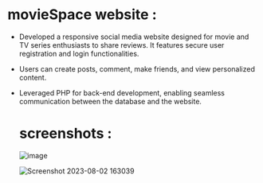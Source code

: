 # movieSpace website :

- Developed a responsive social media website designed for movie and TV series enthusiasts to share reviews. It features
secure user registration and login functionalities.
- Users can create posts, comment, make friends, and view personalized content.
- Leveraged PHP for back-end development, enabling seamless communication between the database and the website.

  # screenshots : 
  ![image](https://github.com/urishitapandita/movieSpace/assets/67178658/3e72e4bc-b63c-47a0-87c2-9df654682e84)



  ![Screenshot 2023-08-02 163039](https://github.com/urishitapandita/movieSpace/assets/67178658/b202c541-9528-4b20-b124-b7734024426b)



